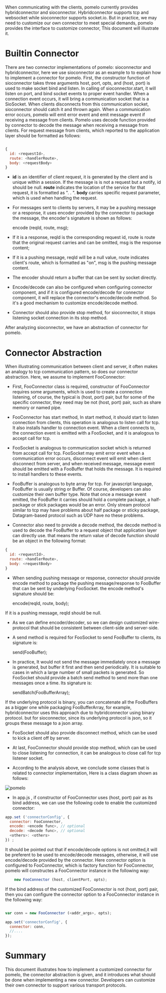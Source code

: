 When communicating with the clients, pomelo currently provides hybridconnector and sioconnector. Hybridconnector supports tcp and websocket while sioconnector supports socket.io. But in practice, we may need to customize our own connector to meet special demands, pomelo  provides the interface to customize connector, This document will illustrate it.

Builtin Connector
====================

There are two connector implementations of pomelo: sioconnector and hybridconnector, here we use sioconnector as an example to to explain how to implement a connector for pomelo.
First, the constructor function of sioconnector takes three arguments host, port, opts, and (host, port) is used to make socket bind and listen. In calling of sioconnector.start, it will listen on port, and bind socket events to proper event handler. When a connection event occurs, it will bring a communication socket that is a SioSocket. When clients disconnects from this communication socket, sioconnector should catch it and thrown again. When a communication error occurs, pomelo will emit error event and emit message event if receiving a message from clients. Pomelo uses decode function provided by connector to decode the message when receiving a message from clients. For request message from clients, which reported to the application layer should be formatted as follows:

```javascript

{ 
  id: <requestId>,
  route: <handlerRoute>,
  body: <requestBody>
}

```

* **id** is an identifier of client request, it is generated by the client and is unique within a session. If the message is is not a request but a notify, id should be null. **route** indicates the location of the service for that request, it is formatted as "<ServerType>. <HandlerName>. <MethodName>". **body** carries specific request parameter, which is used when handling the request.

* For messages sent to clients by servers, it may be a pushing message or a response, it uses encoder provided by the connector to package the message, the encoder's signature is shown as follows:

    encode (reqId, route, msg);

* If it is a response, reqId is the corresponding request id, route is route that the original request carries and can be omitted, msg is the response content;

* If it is a pushing message, reqId will be a null value, route indicates client's route, which is formatted as "on<XXX>", msg is the pushing message content.

* The encoder should return a buffer that can be sent by socket directly.

* Encode/decode can also be configured when configuring connector component, and if it is configured encode/decode for connector component, it will replace the connector's encode/decode method.  So it's a good mechanism to customize encode/decode method.

* Connector should also provide stop method, for sioconnector, it stops listening socket connection in its stop method. 

After analyzing sioconnector, we have an abstraction of connector for pomelo. 

Connector Abstraction
=======================

When illustrating communication between client and server, it often makes an analogy to tcp communication pattern, so does our connector abstraction. Here, we assume to implement FooConnector: 

* First, FooConnector class is required, constructor of FooConnector requires some arguments, which is used to create a connection listening, of course, the typical is (host, port) pair, but for some of the specific connector, they need may be not (host, port) pair, such as share memory or named pipe.

* FooConnector has start method, In start method, it should start to listen connection from clients, this operation is analogous to listen call for tcp. It also installs handler to connection event. When a client connects to, the connection event is emitted with a FooSocket, and it is analogous to accept call for tcp.

* FooSocket is analogous to communication socket which is returned from accept call for tcp. FooSocket may emit error event when a communication error occurs,  disconnect event will emit when client disconnect from server, and when received message,  message event should be emitted with a FooBuffer that holds the message. It is required to install handlers to these events.

* FooBuffer is analogous to byte array for tcp. For javascript language, FooBuffer is usually string or Buffer. Of course, developers can also customize their own buffer type. Note that once a message event emitted, the FooBuffer it carries should hold a complete package, a half-package or stick packages would be an error. Only stream protocol similar to tcp may have problems about half package or sticky package, Datagram-based protocol such as UDP have no these problems.

* Connector also need to provide a decode method, the decode method is used to decode the FooBuffer to a request object that application layer can directly use. that means the return value of decode function should be an object in the following format:

```javascript
{
  id: <requestId>,
  route: <handlerRoute>,
  body: <requestBody>
}
```

* When sending pushing message or response, connector should provide encode method to package the pushing message/response to FooBuffer that can be sent by underlying FooSocket. the encode method's signature should be:

    encode(reqId, route, body);

If it is a pushing message, reqId should be null.

* As we can define encoder/decoder, so we can design customized wire-protocol that should be consistent between client-side and server-side.

* A send method is required for FooSocket to send FooBuffer to clients, its signature is:

     send(FooBuffer);

* In practice, It would not send the message immediately once a message is generated, but buffer it first and then send periodically. It is suitable to cases in which a large number of small packets is generated. So FooSocket should provide a batch send method to send more than one messages once a time. Its signature is:

    sendBatch(FooBufferArray);

If the underlying protocol is binary, you can concatenate all the FooBuffers as a bigger one while packaging FooBufferArray, for example, hybridconnector uses this approach due to hybridconnector using binary protocol. but for sioconnector, since its underlying protocol is json, so it groups these message to a json array.

* FooSocket should also provide disconnect method, which can be used to kick a client off by server.

* At last, FooConnector should provide stop method, which can be used to close listening for connection, it can be analogous to close call for tcp listener socket.

* According to the analysis above, we conclude some classes that is related to connector implementation, Here is a class diagram shown as follows:

![pomelo](images/fooconnector.png)

* In app.js , if constructor of FooConnector uses (host, port) pair as its bind address, we can use the following code to enable the customized connector:

```javascript
app.set ('connectorConfig', {
  connector: FooConnector,
  encode: <encode func>, // optional
  decode: <decode func>, // optional
  <others>: <others>
}) ;
```

It should be pointed out that if encode/decode options is not omitted,it will be preferent to be used to encode/decode messages, otherwise, it will use encode/decode provided by the connector. Here connector option is configured to FooConnector, which is factory function for FooConnector, pomelo will constructes a FooConnector instance in the following way:

```javascript
    new FooConnector (host, clientPort, opts);
```

If the bind address of the customized FooConnector is not (host, port) pair, then you can configure the connector option to a FooConnector instance in the following way:

```javascript

var conn = new FooConnector (<addr_args>, opts);

app.set('connectorConfig', {
  connector: conn,
  //....
});
```
Summary
=========

This document illustrates how to implement a customized connector for pomelo, the connector abstraction is given, and it introduces what should be done when implementing a new connector. Developers can customize their own connector to support various transport protocols. 
